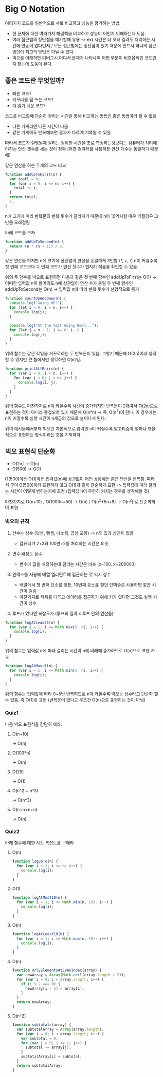 # Big O Notation

여러가지 코드를 일반적으로 서로 비교하고 성능을 평가하는 방법.

- 한 문제에 대한 여러가지 해결책을 비교하고 성능이 어떤지 이해하는데 도움.
- 여러 접근법의 장단점을 얘기할때 유용 -> ex) 시간은 더 오래 걸려도 처리하는 시간에 변동이 없다던지 / 모든 접근법에는 장단점이 있기 때문에 반드시 하나의 접근법만이 최고의 방법은 아닐 수 있다.
- 빅오를 이해하면 디버그시 어디서 문제가 나타나며 어떤 부분이 비효율적인 코드인지 찾는데 도움이 된다.

## 좋은 코드란 무엇일까?

- 빠른 코드?
- 메모리를 덜 쓰는 코드?
- 더 읽기 쉬운 코드?

코드를 비교할때 단순히 걸리는 시간을 통해 비교하는 방법은 좋은 방법이라 할 수 없음

- 다른 기계라면 다른 시간이 나옴
- 같은 기계예도 반복해보면 결과가 다르게 기록될 수 있음

따라서 코드가 실행될때 걸리는 정확한 시간을 초로 측정하는것보다는 컴퓨터가 처리해야하는 연산 갯수를 세는 것이 정확 (어떤 컴퓨터를 사용하든 연산 개수는 동일하기 때문에)

같은 연산을 하는 두개의 코드 비교

```js
function addUpToFirst(n) {
  var toatl = 0;
  for (var i = 0; i <= n; i++) {
    total += i;
  }
  return total;
  ㄴ;
}
```

n에 크기에 따라 반복문의 반복 횟수가 달라지기 때문에 n이 10억처럼 매우 커질경우 그만큼 오래걸림

아래 코드를 보자

```js
function addUpToSecond(n) {
  return (n * (n + 1)) / 2;
}
```

같은 연산을 하지만 n에 크기에 상관없이 연산을 동일하게 3번함 (\*, +, /)
n이 커질수록 첫 번째 코드보다 두 번째 코드가 연산 횟수가 현저히 적음을 확인할 수 있음.

위의 두 함수를 빅오로 표현하면 다음과 같음
첫 번째 함수인 addUpToFirst는 O(1) -> 어떠한 입력값 n이 들어와도 n에 상관없이 연산 수가 동일
두 번째 함수인 addUpToSecond는 O(n) -> 입력값 n에 따라 반복 횟수가 선형적으로 증가

```js
function countUpAndDown(n) {
  console.log("Going UP!");
  for (let i = 0; i < n; i++) {
    console.log(i);
  }

  console.log("At the top! Going Down...");
  for (let j = n - 1; j >= 0; j--) {
    console.log(j);
  }
}
```

위의 함수는 같은 작업을 거꾸로하는 두 반복문이 있음. 그렇기 때문에 O(2n)이라 생각할 수 있지만 큰 틀에서만 생각하면 O(n)임.

```js
function printAllPairs(n) {
  for (var i = 0; i < n; i++) {
    for (var j = 0; j < n; j++) {
      console.log(i, j);
    }
  }
}
```

위의 함수도 마찬가지로 n이 커질수록 시간이 증가되지만 반복문이 2개여서 O(2n)으로 표현하는 것이 아니라 중첩되어 있기 때문에 O(n\*n) -> 즉, O(n<sup>2</sup>)이 된다. 이 경우에는 n이 커질수록 실행 시간이 n제곱의 값으로 늘어나게 된다.

위의 예시들에서부터 빅오란 기본적으로 입력인 n이 커질수록 알고리즘이 얼마나 효율적으로 표현하는 방식이라는 것을 기억하자.

## 빅오 표현식 단순화

- O(2n) -> O(n)
- O(500) -> O(1)

O(500)이든 O(1)이든 입력값(n)에 상관없이 어떤 상황에든 같은 연산을 반복함. 따라서 굳이 O(500)이라 표현하지 않고 O(1)과 같이 단순하게 표현 -> 입력값에 따라 걸리는 시간이 어떻게 변하는지에 초점 (입력값 n이 무한히 커지는 경우를 생각해볼 것)

마찬가지로 O(n+10) , O(1000n+50) -> O(n) / O(n<sup>2</sup>+5n+8) -> O(n<sup>2</sup>) 로 단순화하여 표현

### 빅오의 규칙

1. 산수는 상수 (덧셈, 뺄셈, 나눗셈, 곱셈 포함) -> n의 값과 상관이 없음

   - 컴퓨터가 2+2와 100만+2를 처리하는 시간은 비슷

2. 변수 배정도 상수.

   - 변수에 값을 배정하는데 걸리는 시간은 비슷 (x=100, x=200000)

3. 인덱스를 사용해 배열 엘리먼트에 접근하는 것 역시 상수

   - 배열에서 첫 번째 요소를 찾든, 10번째 요소를 찾던 인덱슬르 사용하면 같은 시간이 걸림
   - 마찬가지로 객체를 다루고 데이터를 접근하기 위해 키가 있다면 그것도 실행 시간이 상수

4. 루프가 있다면 복잡도가 (루프의 길이 x 루프 안의 연산들)

```js
function logAtLeast5(n) {
  for (var i = 1; i <= Math.max(5, n); i++) {
    console.log(i);
  }
}
```

위의 함수는 입력값 n에 따라 걸리는 시간이 n에 비례해 증가하므로 O(n)으로 표현 가능

```js
function logAtMost5(n) {
  for (var i = 1; i <= Math.min(5, n); i++) {
    console.log(i);
  }
}
```

위의 함수는 입력값에 따라 0~5번 반복하므로 n이 커질수록 빅오는 상수라고 단순화 할 수 있음. 즉 O(1)로 표현 (반복문이 있다고 무조건 O(n)으로 표현하는 것이 아님)

### Quiz1

다음 빅오 표현식을 간단히 해라.

1. O(n+10)

   -> O(n)

2. O(100\*n)

   -> O(n)

3. O(25)

   -> O(1)

4. O(n^2 + n^3)

   -> O(n^3)

5. O(n+n+n+n)

   -> O(n)

### Quiz2

아래 함수에 대한 시간 복잡도를 구해라

1. O(n)
   ```js
   function logUpTo(n) {
     for (var i = 1; i <= n; i++) {
       console.log(i);
     }
   }
   ```
2. O(1)
   ```js
   function logAtMost10(n) {
     for (var i = 1; i <= Math.min(n, 10); i++) {
       console.log(i);
     }
   }
   ```
3. O(n)
   ```js
   function logAtLeast10(n) {
     for (var i = 1; i <= Math.max(n, 10); i++) {
       console.log(i);
     }
   }
   ```
4. O(n)
   ```js
   function onlyElementsAtEvenIndex(array) {
     var newArray = Array(Math.ceil(array.length / 2));
     for (var i = 0; i < array.length; i++) {
       if (i % 2 === 0) {
         newArray[i / 2] = array[i];
       }
     }
     return newArray;
   }
   ```
5. O(n^2)
   ```js
   function subtotals(array) {
     var subtotalArray = Array(array.length);
     for (var i = 0; i < array.length; i++) {
       var subtotal = 0;
       for (var j = 0; j <= i; j++) {
         subtotal += array[j];
       }
       subtotalArray[i] = subtotal;
     }
     return subtotalArray;
   }
   ```
